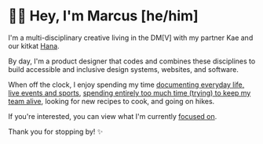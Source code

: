 # 👋🏾 Hey, I'm Marcus [he/him]

I'm a multi-disciplinary creative living in the DM[V] with my partner Kae and our kitkat [Hana](/hana/).

By day, I'm a product designer that codes and combines these disciplines to build accessible and inclusive design systems, websites, and software.

When off the clock, I enjoy spending my time [documenting everyday life, live events and sports](/photos/), [spending entirely too much time (trying) to keep my team alive](https://playoverwatch.com/en-us/heroes/ana/), looking for new recipes to cook, and going on hikes.

If you're interested, you can view what I'm currently [focused on](/now/).

Thank you for stopping by! ✨
